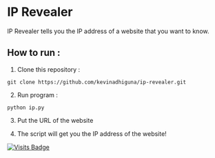 # IP Revealer

IP Revealer tells you the IP address of a website that you want to know.

## How to run :
1) Clone this repository :
```
git clone https://github.com/kevinadhiguna/ip-revealer.git
```

2) Run program :
```
python ip.py
```

3) Put the URL of the website

4) The script will get you the IP address of the website!

[![Visits Badge](https://badges.pufler.dev/visits/kevinadhiguna/ip-revealer)](https://github.com/kevinadhiguna)
